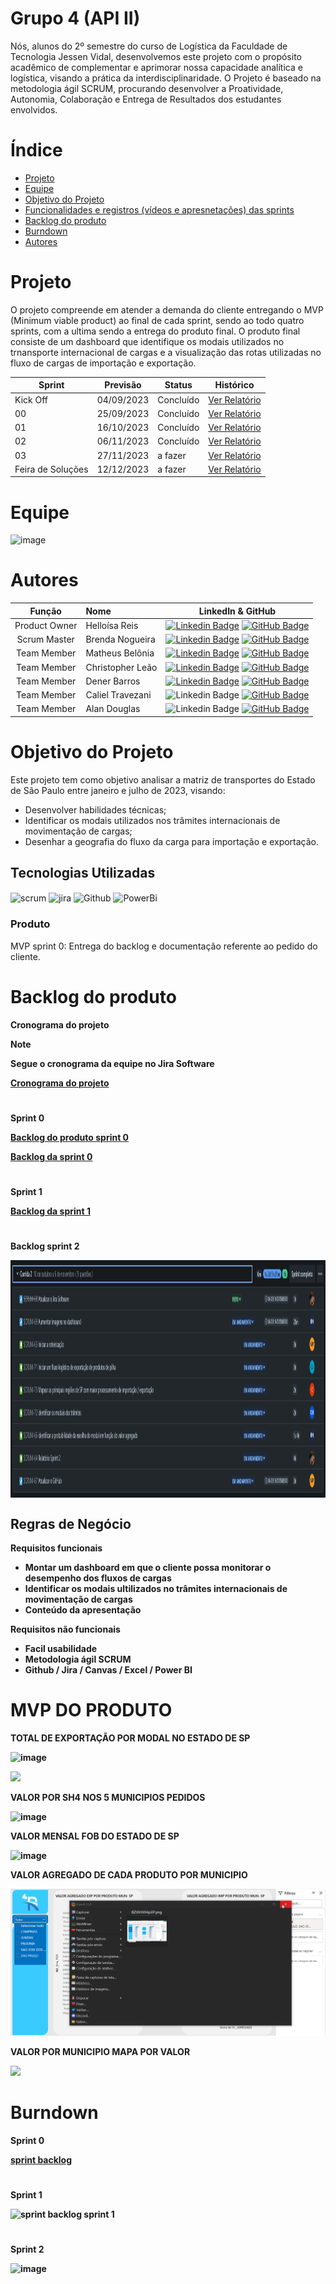 # Grupo 4 (API II) 

Nós, alunos do 2º semestre do curso de Logística da Faculdade de Tecnologia Jessen Vidal, desenvolvemos este projeto com o propósito acadêmico de complementar e aprimorar nossa capacidade analítica e logística, visando a prática da interdisciplinaridade. O Projeto é baseado na metodologia ágil SCRUM, procurando desenvolver a Proatividade, Autonomia, Colaboração e Entrega de Resultados dos estudantes envolvidos.

# Índice

* [Projeto](#Projeto)
* [Equipe](#equipe)
* [Objetivo do Projeto](#objetivo-do-projeto)
* [Funcionalidades e registros (vídeos e apresnetações) das sprints](#uncionalidades-e-registros-(vídeos-e-apresnetações)-das-sprints)
* [Backlog do produto](#Backlog-do-produto)
* [Burndown](#Burndown)
* [Autores](#autores)

# Projeto
O projeto compreende em atender a demanda do cliente entregando o MVP (Minimum viable product) ao final de cada sprint, sendo ao todo quatro sprints, com a ultima sendo a entrega do produto final.
O produto final consiste de um dashboard que identifique os modais utilizados no trnansporte internacional de cargas e a visualização das rotas utilizadas no fluxo de cargas de importação e exportação.
 
Sprint | Previsão | Status| Histórico|
|------|--------|------|--------|
|Kick Off | 04/09/2023 | Concluído| [Ver Relatório](https://fatecspgov.sharepoint.com/:p:/r/sites/Section_PLG002.A994.N.074.146.20232/Material%20de%20Aula/Kick-off%20API%202N.pptx?d=w5ac37fd2cf0d4a77b3837f72f2f03dd4&csf=1&web=1&e=f4wPfU) | 
|00| 25/09/2023  |Concluído| [Ver Relatório](https://fatecspgov.sharepoint.com/:w:/r/sites/API-G4/_layouts/15/Doc.aspx?sourcedoc=%7B69BDB881-B746-42DC-BDBD-D5BF410FCC27%7D&file=relatorio%200.docx&action=default&mobileredirect=true) | 
|01|  16/10/2023 | Concluído |[Ver Relatório](https://teams.microsoft.com/_#/pdf/viewer/teamsSdk/https:~2F~2Ffatecspgov.sharepoint.com~2Fsites~2FAPI-G4~2FShared%20Documents~2FGeneral~2FRelatorio%201%20.pdf?threadId=19:dmrDIGmxHgb4_AjL_d0NuzrJW9V_IrUPQp6pdmAFF201@thread.tacv2&subEntityId=%257B%2522viewParams%2522%253A%2522id%253D%25252Fsites%25252FAPI%25252DG4%25252FShared%252520Documents%25252FGeneral%2526listurl%253D%25252Fsites%25252FAPI%25252DG4%25252FShared%252520Documents%2526viewid%253D8c9ff52d%25252D24cd%25252D4431%25252Da5a7%25252Def663efaa32f%2522%257D&baseUrl=https:~2F~2Ffatecspgov.sharepoint.com~2Fsites~2FAPI-G4&fileId=ddc63569-ffd6-4652-b4fb-1483c7a0cb83&ctx=openFilePreview&viewerAction=view) | 
|02| 06/11/2023  | Concluído |[Ver Relatório](https://github.com/Matheus-Belonia/ProjetoAPI2/blob/main/Relat%C3%B3rio%20-%20Sprint%202.docx) | 
|03| 27/11/2023  |a fazer |[Ver Relatório]()  | 
|Feira de Soluções|12/12/2023 |a fazer |[Ver Relatório]() | 

# Equipe
![image](https://github.com/Matheus-Belonia/ProjetoAPI2/blob/38c0995f31244be7650be8196f5ba684b233500b/WhatsApp%20Image%202023-09-22%20at%2014.00.56.jpeg)

# Autores
|    Função     | Nome                                  |                                                                                                                                                      LinkedIn & GitHub                                                                                                                                                      |
| :-----------: | :------------------------------------ | :-------------------------------------------------------------------------------------------------------------------------------------------------------------------------------------------------------------------------------------------------------------------------------------------------------------------------: |
| Product Owner |   Helloísa Reis  |       [![Linkedin Badge](https://img.shields.io/badge/Linkedin-blue?style=flat-square&logo=Linkedin&logoColor=white)](https://www.linkedin.com/in/helloisareis/) [![GitHub Badge](https://img.shields.io/badge/GitHub-111217?style=flat-square&logo=github&logoColor=white)](https://github.com/helloisachinaide) |
| Scrum Master  |  Brenda Nogueira  |          [![Linkedin Badge](https://img.shields.io/badge/Linkedin-blue?style=flat-square&logo=Linkedin&logoColor=white)](https://www.linkedin.com/in/brenda-nogueira-8a61b61a2/) [![GitHub Badge](https://img.shields.io/badge/GitHub-111217?style=flat-square&logo=github&logoColor=white)](https://github.com/hexagonlogistic) |
| Team Member   |  Matheus Belônia  |          [![Linkedin Badge](https://img.shields.io/badge/Linkedin-blue?style=flat-square&logo=Linkedin&logoColor=white)](https://br.linkedin.com/in/matheus-bel%C3%B4nia-paix%C3%A3o-4b817225a) [![GitHub Badge](https://img.shields.io/badge/GitHub-111217?style=flat-square&logo=github&logoColor=white)](https://github.com/Matheus-Belonia) |
|  Team Member  |  Christopher Leão  |         [![Linkedin Badge](https://img.shields.io/badge/Linkedin-blue?style=flat-square&logo=Linkedin&logoColor=white)](https://www.linkedin.com/in/christopher-le%C3%A3o-1953871a9/) [![GitHub Badge](https://img.shields.io/badge/GitHub-111217?style=flat-square&logo=github&logoColor=white)](https://github.com/chrisleao)  |
|  Team Member  |  Dener Barros |           [![Linkedin Badge](https://img.shields.io/badge/Linkedin-blue?style=flat-square&logo=Linkedin&logoColor=white)](https://www.linkedin.com/in/dener-barros-4114739b/) [![GitHub Badge](https://img.shields.io/badge/GitHub-111217?style=flat-square&logo=github&logoColor=white)](https://github.com/dener92) |
|  Team Member  |  Caliel Travezani  |                   ![Linkedin Badge](https://img.shields.io/badge/Linkedin-blue?style=flat-square&logo=Linkedin&logoColor=white) [![GitHub Badge](https://img.shields.io/badge/GitHub-111217?style=flat-square&logo=github&logoColor=white)](https://github.com/Calszika2001) |
|  Team Member  | Alan Douglas |               ![Linkedin Badge](https://img.shields.io/badge/Linkedin-blue?style=flat-square&logo=Linkedin&logoColor=white) [![GitHub Badge](https://img.shields.io/badge/GitHub-111217?style=flat-square&logo=github&logoColor=white)](https://github.com/AlanDouglas701) |



# Objetivo do Projeto
Este projeto tem como objetivo analisar a matriz de transportes do Estado de São Paulo entre janeiro e julho de 2023, visando:
* Desenvolver habilidades técnicas;
* Identificar os modais utilizados nos trâmites internacionais de movimentação de cargas;
* Desenhar a geografia do fluxo da carga para importação e exportação.


## Tecnologias Utilizadas
<div>
  <img align="center" alt="scrum" heigh="50" width="70" src="https://miro.medium.com/v2/resize:fit:400/0*KpzqUReoWU_DEwb5.png">
  <img align="center" alt="jira" heigh="150" width="170" src="https://logos-world.net/wp-content/uploads/2021/02/Jira-Logo.png">
  <img align="center" alt="Github" heigh="50" width="100" src="https://1000logos.net/wp-content/uploads/2021/05/GitHub-logo.png">
  <img align="center" alt="PowerBi" heigh="50" width="130" src="https://seeklogo.com/images/P/power-bi-microsoft-logo-E4FC8DE4A9-seeklogo.com.png">
</div>

  ### Produto 
 MVP sprint 0:  Entrega do backlog e documentação referente ao pedido do cliente. 

# Backlog do produto

<b>Cronograma do projeto<b>
>[!NOTE]
> Segue o cronograma da equipe no Jira Software
<p>
 
 [Cronograma do projeto](https://projeto2sem.atlassian.net/jira/software/projects/SCRUM/boards/1/backlog)
</p>


#

<b>Sprint 0<b>

 [Backlog do produto sprint 0](https://github.com/Matheus-Belonia/ProjetoAPI2/blob/main/.img/C%C3%B3pia%20de%201.png)

<p>

 [Backlog da sprint 0](https://github.com/Matheus-Belonia/ProjetoAPI2/blob/main/.img/1%20(1).png)

 </p>

#

<b>Sprint 1<b>

<p>
 
 [Backlog da sprint 1](https://github.com/Matheus-Belonia/ProjetoAPI2/blob/main/.img/Backlog%20Sprint%201.png)
</p>


#

Backlog sprint 2
<div align='left'> 
  <p>
   <img align='center' alt='backlog_sprint2' height='380' width='1680' src='.img/Backlog sprint 2.png'>
  </p>
</div>

Regras de Negócio
- 

Requisitos funcionais 
- Montar um dashboard em que o cliente possa monitorar o desempenho dos fluxos de cargas
- Identificar os modais ultilizados no trâmites internacionais de movimentação de cargas
- Conteúdo da apresentação   

  
Requisitos não funcionais
- Facil usabilidade
- Metodologia ágil SCRUM
- Github / Jira / Canvas / Excel / Power BI

# MVP DO PRODUTO 
<p>
TOTAL DE EXPORTAÇÃO POR MODAL NO ESTADO DE SP
</p>

![image](https://github.com/Matheus-Belonia/ProjetoAPI2/assets/128005852/36432025-7dae-44ff-866a-9badf9a6c2c6)


![](https://github.com/Matheus-Belonia/ProjetoAPI2/blob/main/att.pbx.gif)

<p>
VALOR POR SH4 NOS 5 MUNICIPIOS PEDIDOS
</p>

![image](https://github.com/Matheus-Belonia/ProjetoAPI2/assets/128005852/7712677d-a7d8-4f53-9cd0-b8bcb5a071c7)


<p>
VALOR MENSAL FOB DO ESTADO DE SP
</p>


![image](https://github.com/Matheus-Belonia/ProjetoAPI2/assets/128005852/1767dc58-79a3-454a-8c04-5344d3ba92ac)

<p>
VALOR AGREGADO DE CADA PRODUTO POR MUNICIPIO
</p>

![](att.pbx2.gif)

<p>
VALOR POR MUNICIPIO MAPA POR VALOR
</p>

![](PBIDesktop_pgYm6q176p.gif)

# Burndown
<p>
Sprint 0
</p>

[sprint backlog](https://raw.githubusercontent.com/Matheus-Belonia/ProjetoAPI2/main/.img/burndown.png)

#
<p>
Sprint 1
</p>

![sprint backlog sprint 1](https://github.com/Matheus-Belonia/ProjetoAPI2/blob/main/.img/burndown_sprint_1.png)

#
<p>
Sprint 2
</p>

![image](https://github.com/Matheus-Belonia/ProjetoAPI2/assets/128005852/99aefb10-49df-4839-9ac3-82bce6dfe6aa)
